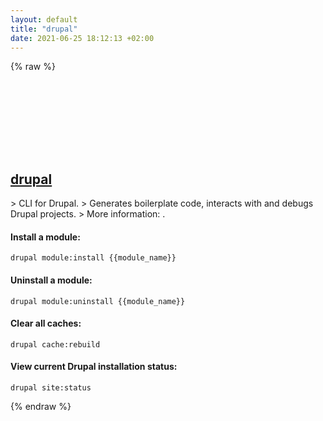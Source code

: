 ```yaml
---
layout: default
title: "drupal"
date: 2021-06-25 18:12:13 +02:00
---
```

{% raw %}
<h2 id="drupal">
  <a href="/en/common/drupal.html">drupal</a> <a href="#drupal"><svg class="icon">
    <use href="/assets/images/unicode_sprite.svg#link" />
  </svg></a>
</h2>
> CLI for Drupal.
> Generates boilerplate code, interacts with and debugs Drupal projects.
> More information: <https://drupalconsole.com/>.

#### Install a module:
```shell
drupal module:install {{module_name}}
```
#### Uninstall a module:
```shell
drupal module:uninstall {{module_name}}
```
#### Clear all caches:
```shell
drupal cache:rebuild
```
#### View current Drupal installation status:
```shell
drupal site:status
```
{% endraw %}